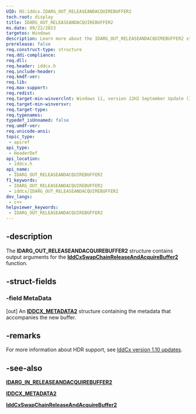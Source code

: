```yaml
---
UID: NS:iddcx.IDARG_OUT_RELEASEANDACQUIREBUFFER2
tech.root: display
title: IDARG_OUT_RELEASEANDACQUIREBUFFER2
ms.date: 09/22/2023
targetos: Windows
description: Learn more about the IDARG_OUT_RELEASEANDACQUIREBUFFER2 structure.
prerelease: false
req.construct-type: structure
req.ddi-compliance: 
req.dll: 
req.header: iddcx.h
req.include-header: 
req.kmdf-ver: 
req.lib: 
req.max-support: 
req.redist: 
req.target-min-winverclnt: Windows 11, version 22H2 September Update (IddCx version 1.10)
req.target-min-winversvr: 
req.target-type: 
req.typenames: 
typedef_isUnnamed: false
req.umdf-ver: 
req.unicode-ansi: 
topic_type:
 - apiref
api_type:
 - HeaderDef
api_location:
 - iddcx.h
api_name:
 - IDARG_OUT_RELEASEANDACQUIREBUFFER2
f1_keywords:
 - IDARG_OUT_RELEASEANDACQUIREBUFFER2
 - iddcx/IDARG_OUT_RELEASEANDACQUIREBUFFER2
dev_langs:
 - c++
helpviewer_keywords:
 - IDARG_OUT_RELEASEANDACQUIREBUFFER2
---
```


## -description

The **IDARG_OUT_RELEASEANDACQUIREBUFFER2** structure contains output arguments for the [**IddCxSwapChainReleaseAndAcquireBuffer2**](nf-iddcx-iddcxswapchainreleaseandacquirebuffer2.md) function.

## -struct-fields

### -field MetaData

[out] An [**IDDCX_METADATA2**](ns-iddcx-iddcx_metadata2.md) structure containing the metadata that accompanies the new buffer.

## -remarks

For more information about HDR support, see [IddCx version 1.10 updates](/windows-hardware/drivers/display/iddcx1.10-updates).

## -see-also

[**IDARG_IN_RELEASEANDACQUIREBUFFER2**](ns-iddcx-idarg_in_releaseandacquirebuffer2.md)

[**IDDCX_METADATA2**](ns-iddcx-iddcx_metadata2.md)

[**IddCxSwapChainReleaseAndAcquireBuffer2**](nf-iddcx-iddcxswapchainreleaseandacquirebuffer2.md)
